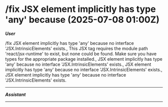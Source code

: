 <!-- Generated by SpecStory -->

# /fix JSX element implicitly has type 'any' because (2025-07-08 01:00Z)

_**User**_

/fix JSX element implicitly has type 'any' because no interface 'JSX.IntrinsicElements' exists., This JSX tag requires the module path 'react/jsx-runtime' to exist, but none could be found. Make sure you have types for the appropriate package installed., JSX element implicitly has type 'any' because no interface 'JSX.IntrinsicElements' exists., JSX element implicitly has type 'any' because no interface 'JSX.IntrinsicElements' exists., JSX element implicitly has type 'any' because no interface 'JSX.IntrinsicElements' exists.

---

_**Assistant**_



---

